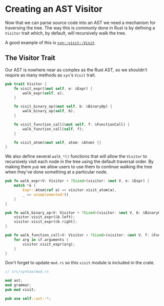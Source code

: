# Creating an AST Visitor

Now that we can parse source code into an AST we need a mechanism for traversing
the tree. The way this is commonly done in Rust is by defining a `Visitor` trait
which, by default, will recursively walk the tree.

A good example of this is [`syn::visit::Visit`].

## The Visitor Trait

Our AST is nowhere near as complex as the Rust AST, so we shouldn't require 
as many methods as `syn`'s `Visit` trait.

```rust
pub trait Visitor {
    fn visit_expr(&mut self, e: &Expr) {
        walk_expr(self, e);
    }

    fn visit_binary_op(&mut self, b: &BinaryOp) {
        walk_binary_op(self, b);
    }

    fn visit_function_call(&mut self, f: &FunctionCall) {
        walk_function_call(self, f);
    }

    fn visit_atom(&mut self, atom: &Atom) {}
}
```

We also define several `walk_*()` functions that will allow the `Visitor` to 
recursively visit each node in the tree using the default traversal order. By
making them `pub` we allow users to use them to continue walking the tree when
they've done something at a particular node.

```rust
pub fn walk_expr<V: Visitor + ?Sized>(visitor: &mut V, e: &Expr) {
    match *e {
        Expr::Atom(ref a) => visitor.visit_atom(a),
        _ => unimplemented!()
    }
}

pub fn walk_binary_op<V: Visitor + ?Sized>(visitor: &mut V, b: &BinaryOp) {
    visitor.visit_expr(&b.left);
    visitor.visit_expr(&b.right);
}

pub fn walk_function_call<V: Visitor + ?Sized>(visitor: &mut V, f: &FunctionCall) {
    for arg in &f.arguments {
        visitor.visit_expr(arg);
    }
}
```

Don't forget to update `mod.rs` so this `visit` module is included in the crate.

```rust
// src/syntax/mod.rs

mod ast;
mod grammar;
pub mod visit;

pub use self::ast::*;
```


[`syn::visit::Visit`]: https://docs.rs/syn/0.12.14/syn/visit/trait.Visit.html